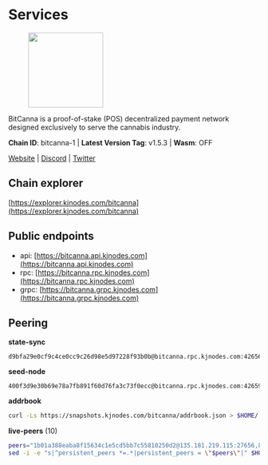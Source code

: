 # Services

<figure><img src="https://raw.githubusercontent.com/kj89/testnet_manuals/main/pingpub/logos/bitcanna.png" width="150" alt=""><figcaption></figcaption></figure>

BitCanna is a proof-of-stake (POS) decentralized payment network designed exclusively to serve the cannabis industry. 

**Chain ID**: bitcanna-1 | **Latest Version Tag**: v1.5.3 | **Wasm**: OFF

[Website](https://www.bitcanna.io) | [Discord](https://discord.gg/9AVrzaVQvs) | [Twitter](https://twitter.com/BitCannaGlobal)




## Chain explorer
[https://explorer.kjnodes.com/bitcanna](https://explorer.kjnodes.com/bitcanna)

## Public endpoints

* api: [https://bitcanna.api.kjnodes.com](https://bitcanna.api.kjnodes.com)
* rpc: [https://bitcanna.rpc.kjnodes.com](https://bitcanna.rpc.kjnodes.com)
* grpc: [https://bitcanna.grpc.kjnodes.com](https://bitcanna.grpc.kjnodes.com)

## Peering

**state-sync**

```text
d9bfa29e0cf9c4ce0cc9c26d98e5d97228f93b0b@bitcanna.rpc.kjnodes.com:42656
```

**seed-node**

```text
400f3d9e30b69e78a7fb891f60d76fa3c73f0ecc@bitcanna.rpc.kjnodes.com:42659
```

**addrbook**
```bash
curl -Ls https://snapshots.kjnodes.com/bitcanna/addrbook.json > $HOME/.bcna/config/addrbook.json
```

**live-peers** (10)
```bash
peers="1b01a388eaba8f15634c1e5cd5bb7c55810250d2@135.181.219.115:27656,8e4e1f1e087c76c71c64e477e95495833da82aa2@135.181.173.137:26656,d9bfa29e0cf9c4ce0cc9c26d98e5d97228f93b0b@65.109.88.38:42656,d3796f3f2a179afab1485a672ace3d909cd0eeed@185.137.122.214:26656,d16080503125692e49e7d43275c5de1e48bfff1f@5.9.50.59:26656,8a210f1bcfc9015a7bc18dcc5add29c0dce3f2dc@135.181.173.65:26656,5cfb82bd566ad3c5330c8326f0da5c7f048aca25@81.0.218.135:24356,c38a5912b4b0f827732862594671c65ad0059932@172.105.196.25:26656,320d0d38559140608b72a361db44b2a8f14bf0d1@107.181.229.154:16656,d7322625044ad733bce4178dc397b2b9b5f68b41@43.153.27.130:26656"
sed -i -e "s|^persistent_peers *=.*|persistent_peers = \"$peers\"|" $HOME/.bcna/config/config.toml
```
